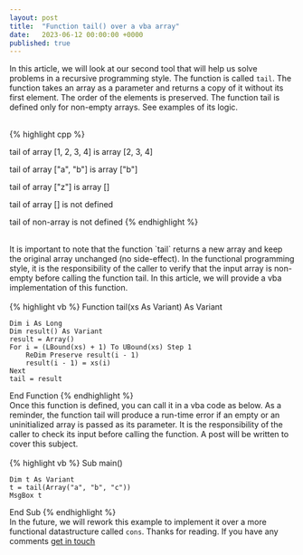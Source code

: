 ```yaml
---
layout: post
title:  "Function tail() over a vba array"
date:   2023-06-12 00:00:00 +0000
published: true
---
```

In this article, we will look at our second tool that will help us solve problems in a recursive programming style. The function is called `tail`. The function takes an array as a parameter and returns a copy of it without its first element. The order of the elements is preserved. The function tail is defined only for non-empty arrays. See examples of its logic.
<br/><br/>

{% highlight cpp %}

tail of array [1, 2, 3, 4] is array [2, 3, 4]

tail of array ["a", "b"] is array ["b"]

tail of array ["z"] is array []

tail of array [] is not defined

tail of non-array is not defined
{% endhighlight %}

<br/>
It is important to note that the function `tail` returns a new array and keep the original array unchanged (no side-effect). In the functional programming style, it is the responsibility of the caller to verify that the input array is non-empty before calling the function tail. In this article, we will provide a vba implementation of this function.
<br/><br/>
{% highlight vb %}
Function tail(xs As Variant) As Variant

    Dim i As Long
    Dim result() As Variant
    result = Array()
    For i = (LBound(xs) + 1) To UBound(xs) Step 1
        ReDim Preserve result(i - 1)
        result(i - 1) = xs(i)
    Next
    tail = result
    
End Function
{% endhighlight %}
<br/>
Once this function is defined, you can call it in a vba code as below. As a reminder, the function tail will produce a run-time error if an empty or an uninitialized array is passed as its parameter. It is the responsibility of the caller to check its input before calling the function. A post will be written to cover this subject.
<br/><br/>
{% highlight vb %}
Sub main()

    Dim t As Variant
    t = tail(Array("a", "b", "c"))
    MsgBox t

End Sub
{% endhighlight %}
<br/>
In the future, we will rework this example to implement it over a more functional datastructure called `cons`. Thanks for reading. If you have any comments <a href="mailto:assad.navi@gmail.com">get in touch</a>